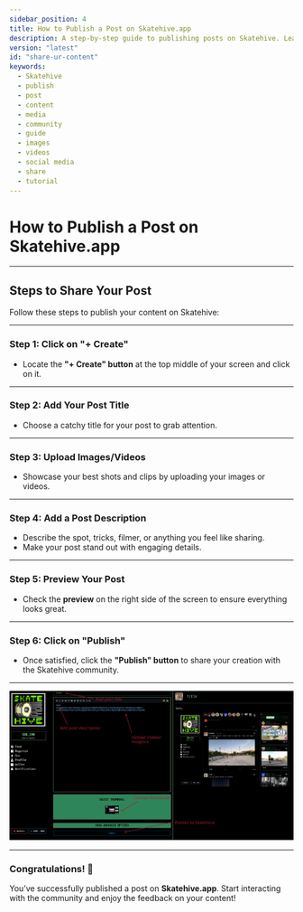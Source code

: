```yaml
---
sidebar_position: 4
title: How to Publish a Post on Skatehive.app
description: A step-by-step guide to publishing posts on Skatehive. Learn how to create, upload media, add descriptions, and share your content with the Skatehive community.
version: "latest"
id: "share-ur-content"
keywords:
  - Skatehive
  - publish
  - post
  - content
  - media
  - community
  - guide
  - images
  - videos
  - social media
  - share
  - tutorial
---
```


# How to Publish a Post on Skatehive.app

---

## Steps to Share Your Post

Follow these steps to publish your content on Skatehive:

---

### Step 1: Click on "+ Create"

- Locate the **"+ Create" button** at the top middle of your screen and click on it.

---

### Step 2: Add Your Post Title

- Choose a catchy title for your post to grab attention.

---

### Step 3: Upload Images/Videos

- Showcase your best shots and clips by uploading your images or videos.

---

### Step 4: Add a Post Description

- Describe the spot, tricks, filmer, or anything you feel like sharing.  
- Make your post stand out with engaging details.

---

### Step 5: Preview Your Post

- Check the **preview** on the right side of the screen to ensure everything looks great.

---

### Step 6: Click on "Publish"

- Once satisfied, click the **"Publish" button** to share your creation with the Skatehive community.

---

![Publish Post](../../../../../src/assets/Tuto--basic/1.png)

---

### Congratulations! 🎉  

You’ve successfully published a post on **Skatehive.app**. Start interacting with the community and enjoy the feedback on your content!
